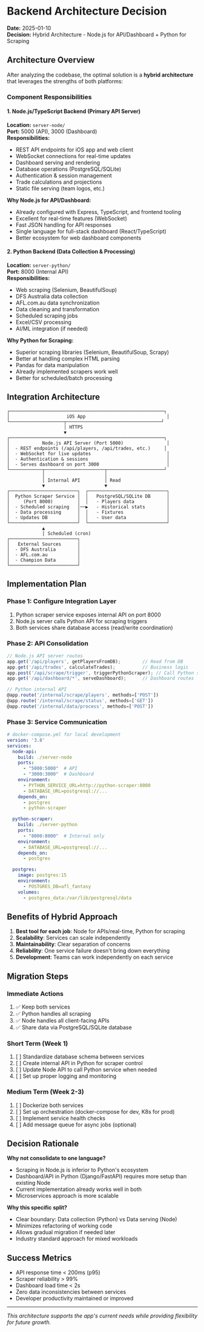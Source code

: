 # Backend Architecture Decision

**Date:** 2025-01-10  
**Decision:** Hybrid Architecture - Node.js for API/Dashboard + Python for Scraping

## Architecture Overview

After analyzing the codebase, the optimal solution is a **hybrid architecture** that leverages the strengths of both platforms:

### Component Responsibilities

#### 1. **Node.js/TypeScript Backend** (Primary API Server)
**Location:** `server-node/`  
**Port:** 5000 (API), 3000 (Dashboard)  
**Responsibilities:**
- REST API endpoints for iOS app and web client
- WebSocket connections for real-time updates
- Dashboard serving and rendering
- Database operations (PostgreSQL/SQLite)
- Authentication & session management
- Trade calculations and projections
- Static file serving (team logos, etc.)

**Why Node.js for API/Dashboard:**
- Already configured with Express, TypeScript, and frontend tooling
- Excellent for real-time features (WebSocket)
- Fast JSON handling for API responses
- Single language for full-stack dashboard (React/TypeScript)
- Better ecosystem for web dashboard components

#### 2. **Python Backend** (Data Collection & Processing)
**Location:** `server-python/`  
**Port:** 8000 (Internal API)  
**Responsibilities:**
- Web scraping (Selenium, BeautifulSoup)
- DFS Australia data collection
- AFL.com.au data synchronization
- Data cleaning and transformation
- Scheduled scraping jobs
- Excel/CSV processing
- AI/ML integration (if needed)

**Why Python for Scraping:**
- Superior scraping libraries (Selenium, BeautifulSoup, Scrapy)
- Better at handling complex HTML parsing
- Pandas for data manipulation
- Already implemented scrapers work well
- Better for scheduled/batch processing

## Integration Architecture

```
┌─────────────────────────────────────────────────────────┐
│                     iOS App                              │
└────────────────────┬───────────────────────────────────┘
                     │ HTTPS
                     ▼
┌─────────────────────────────────────────────────────────┐
│            Node.js API Server (Port 5000)                │
│  - REST endpoints (/api/players, /api/trades, etc.)     │
│  - WebSocket for live updates                            │
│  - Authentication & sessions                             │
│  - Serves dashboard on port 3000                         │
└────────────┬──────────────────────┬─────────────────────┘
             │                      │
             │ Internal API         │ Read
             ▼                      ▼
┌─────────────────────────┐  ┌─────────────────────────────┐
│  Python Scraper Service │  │   PostgreSQL/SQLite DB      │
│     (Port 8000)         │  │   - Players data            │
│  - Scheduled scraping   │──▶   - Historical stats        │
│  - Data processing      │  │   - Fixtures                │
│  - Updates DB           │  │   - User data               │
└─────────────────────────┘  └─────────────────────────────┘
             ▲
             │ Scheduled (cron)
┌─────────────────────────┐
│   External Sources      │
│  - DFS Australia        │
│  - AFL.com.au           │
│  - Champion Data        │
└─────────────────────────┘
```

## Implementation Plan

### Phase 1: Configure Integration Layer
1. Python scraper service exposes internal API on port 8000
2. Node.js server calls Python API for scraping triggers
3. Both services share database access (read/write coordination)

### Phase 2: API Consolidation
```javascript
// Node.js API server routes
app.get('/api/players', getPlayersFromDB);        // Read from DB
app.get('/api/trades', calculateTrades);          // Business logic
app.post('/api/scrape/trigger', triggerPythonScraper); // Call Python service
app.get('/api/dashboard/*', serveDashboard);      // Dashboard routes

// Python internal API
@app.route('/internal/scrape/players', methods=['POST'])
@app.route('/internal/scrape/status', methods=['GET'])
@app.route('/internal/data/process', methods=['POST'])
```

### Phase 3: Service Communication
```yaml
# docker-compose.yml for local development
version: '3.8'
services:
  node-api:
    build: ./server-node
    ports:
      - "5000:5000"  # API
      - "3000:3000"  # Dashboard
    environment:
      - PYTHON_SERVICE_URL=http://python-scraper:8000
      - DATABASE_URL=postgresql://...
    depends_on:
      - postgres
      - python-scraper

  python-scraper:
    build: ./server-python
    ports:
      - "8000:8000"  # Internal only
    environment:
      - DATABASE_URL=postgresql://...
    depends_on:
      - postgres

  postgres:
    image: postgres:15
    environment:
      - POSTGRES_DB=afl_fantasy
    volumes:
      - postgres_data:/var/lib/postgresql/data
```

## Benefits of Hybrid Approach

1. **Best tool for each job**: Node for APIs/real-time, Python for scraping
2. **Scalability**: Services can scale independently
3. **Maintainability**: Clear separation of concerns
4. **Reliability**: One service failure doesn't bring down everything
5. **Development**: Teams can work independently on each service

## Migration Steps

### Immediate Actions
1. ✅ Keep both services
2. ✅ Python handles all scraping
3. ✅ Node handles all client-facing APIs
4. ✅ Share data via PostgreSQL/SQLite database

### Short Term (Week 1)
1. [ ] Standardize database schema between services
2. [ ] Create internal API in Python for scraper control
3. [ ] Update Node API to call Python service when needed
4. [ ] Set up proper logging and monitoring

### Medium Term (Week 2-3)
1. [ ] Dockerize both services
2. [ ] Set up orchestration (docker-compose for dev, K8s for prod)
3. [ ] Implement service health checks
4. [ ] Add message queue for async jobs (optional)

## Decision Rationale

**Why not consolidate to one language?**
- Scraping in Node.js is inferior to Python's ecosystem
- Dashboard/API in Python (Django/FastAPI) requires more setup than existing Node
- Current implementation already works well in both
- Microservices approach is more scalable

**Why this specific split?**
- Clear boundary: Data collection (Python) vs Data serving (Node)
- Minimizes refactoring of working code
- Allows gradual migration if needed later
- Industry standard approach for mixed workloads

## Success Metrics
- API response time < 200ms (p95)
- Scraper reliability > 99%
- Dashboard load time < 2s
- Zero data inconsistencies between services
- Developer productivity maintained or improved

---

*This architecture supports the app's current needs while providing flexibility for future growth.*
